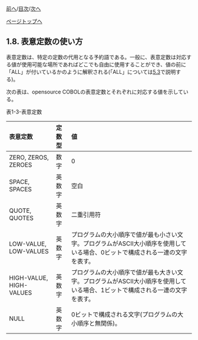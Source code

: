 <!--navi start1-->
[前へ](1-7-3.md)/[目次](https://momo2584.github.io/opensourcecobol.github.io/markdown/TOC.html)/[次へ](1-9.md)
<!--navi end1-->
<!--navi start2-->

[ページトップへ](1-8.md)
<!--navi end2-->
## 1.8. 表意定数の使い方

表意定数は、特定の定数の代用となる予約語である。一般に、表意定数は対応する値が使用可能な場所であればどこでも自由に使用することができ、値の前に「ALL」が付いているかのように解釈される(「ALL」については[5.3](5-3.md)で説明する)。

次の表は、opensource COBOLの表意定数とそれぞれに対応する値を示している。

表1-3-表意定数

| 表意定数 | 定数型  | 値 |
| :--- | :--- | :--- |
| ZERO, ZEROS, ZEROES | 数字 | 0 |
| SPACE, SPACES | 英数字 | 空白 |
| QUOTE, QUOTES | 英数字 | 二重引用符 |
| LOW-VALUE, LOW-VALUES | 英数字 |プログラムの大小順序で値が最も小さい文字。プログラムがASCII大小順序を使用している場合、0ビットで構成される一連の文字を表す。 |
| HIGH-VALUE, HIGH-VALUES | 英数字 | プログラムの大小順序で値が最も大きい文字。プログラムがASCII大小順序を使用している場合、1ビットで構成される一連の文字を表す。 |
| NULL | 英数字 | 0ビットで構成される文字(プログラムの大小順序と無関係)。 |

